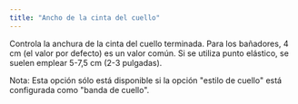 ```yaml
---
title: "Ancho de la cinta del cuello"
---
```


Controla la anchura de la cinta del cuello terminada. Para los bañadores, 4 cm (el valor por defecto) es un valor común. Si se utiliza punto elástico, se suelen emplear 5-7,5 cm (2-3 pulgadas).

Nota: Esta opción sólo está disponible si la opción "estilo de cuello" está configurada como "banda de cuello".
